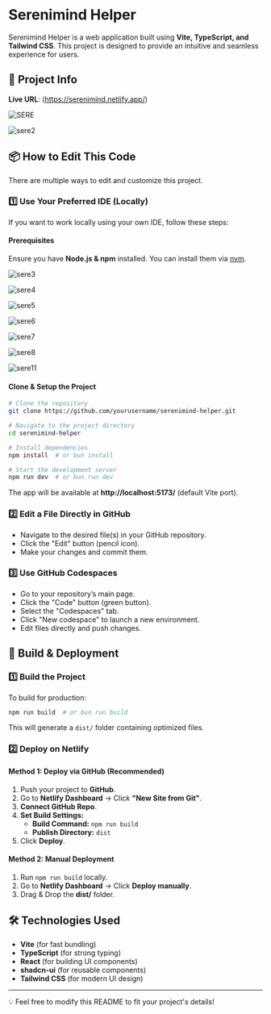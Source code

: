 # Serenimind Helper

Serenimind Helper is a web application built using **Vite, TypeScript, and Tailwind CSS**. This project is designed to provide an intuitive and seamless experience for users.

## 🚀 Project Info

**Live URL**: (https://serenimind.netlify.app/)

![SERE](https://github.com/user-attachments/assets/6da306a9-9719-4d88-a97c-1854bdd35ff3)

![sere2](https://github.com/user-attachments/assets/30246ba5-8dee-4bad-9d7a-6198b584fd54)

## 📦 How to Edit This Code

There are multiple ways to edit and customize this project.

### **1️⃣ Use Your Preferred IDE (Locally)**

If you want to work locally using your own IDE, follow these steps:

#### **Prerequisites**
Ensure you have **Node.js & npm** installed. You can install them via [nvm](https://github.com/nvm-sh/nvm#installing-and-updating).

![sere3](https://github.com/user-attachments/assets/9c9e96a1-edf1-4842-bd32-9a79f2f82a68)

![sere4](https://github.com/user-attachments/assets/263bfe97-3577-4ff5-beeb-aa68494e4cf2)

![sere5](https://github.com/user-attachments/assets/1d7ada7c-7672-4f85-b8cd-2c830a2dd464)

![sere6](https://github.com/user-attachments/assets/2291a39a-5bb9-4d50-80d9-176d4b2ff160)

![sere7](https://github.com/user-attachments/assets/98284f93-4e7d-4250-a0c3-09c0043293fa)

![sere8](https://github.com/user-attachments/assets/09e8d3c9-934f-4296-b7b4-92ee755705fe)

![sere11](https://github.com/user-attachments/assets/dec90cf0-614a-4981-8b09-280d7fe2c27a)


#### **Clone & Setup the Project**
```sh
# Clone the repository
git clone https://github.com/yourusername/serenimind-helper.git

# Navigate to the project directory
cd serenimind-helper

# Install dependencies
npm install  # or bun install

# Start the development server
npm run dev  # or bun run dev
```

The app will be available at **http://localhost:5173/** (default Vite port).

### **2️⃣ Edit a File Directly in GitHub**
- Navigate to the desired file(s) in your GitHub repository.
- Click the "Edit" button (pencil icon).
- Make your changes and commit them.

### **3️⃣ Use GitHub Codespaces**
- Go to your repository’s main page.
- Click the "Code" button (green button).
- Select the "Codespaces" tab.
- Click "New codespace" to launch a new environment.
- Edit files directly and push changes.

## 🔨 Build & Deployment

### **1️⃣ Build the Project**
To build for production:
```sh
npm run build  # or bun run build
```
This will generate a `dist/` folder containing optimized files.

### **2️⃣ Deploy on Netlify**
#### **Method 1: Deploy via GitHub (Recommended)**
1. Push your project to **GitHub**.
2. Go to **Netlify Dashboard** → Click **"New Site from Git"**.
3. **Connect GitHub Repo**.
4. **Set Build Settings:**
   - **Build Command:** `npm run build`
   - **Publish Directory:** `dist`
5. Click **Deploy**.

#### **Method 2: Manual Deployment**
1. Run `npm run build` locally.
2. Go to **Netlify Dashboard** → Click **Deploy manually**.
3. Drag & Drop the **dist/** folder.

## 🛠 Technologies Used
- **Vite** (for fast bundling)
- **TypeScript** (for strong typing)
- **React** (for building UI components)
- **shadcn-ui** (for reusable components)
- **Tailwind CSS** (for modern UI design)
---

💡 Feel free to modify this README to fit your project's details!
